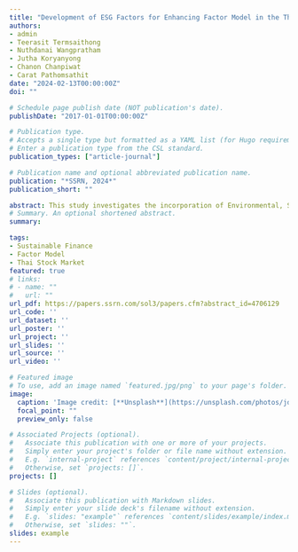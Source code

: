 ```yaml
---
title: "Development of ESG Factors for Enhancing Factor Model in the Thai Stock Market"
authors:
- admin
- Teerasit Termsaithong
- Nuthdanai Wangpratham
- Jutha Koryanyong
- Chanon Chanpiwat
- Carat Pathomsathit
date: "2024-02-13T00:00:00Z"
doi: ""

# Schedule page publish date (NOT publication's date).
publishDate: "2017-01-01T00:00:00Z"

# Publication type.
# Accepts a single type but formatted as a YAML list (for Hugo requirements).
# Enter a publication type from the CSL standard.
publication_types: ["article-journal"]

# Publication name and optional abbreviated publication name.
publication: "*SSRN, 2024*"
publication_short: ""

abstract: This study investigates the incorporation of Environmental, Social, and Governance (ESG) factors into Thai stock market analysis, emphasizing the Thailand Sustainability Investment (THSI) platform. Central to this is the integration of a'best minus worst'derived ESG factor into the Fama-French three-factor model, serving as a proxy for ESG impact on stock returns. The research employs a homogeneity covariance matrix test to establish the ESG Best Minus Worst (BMW) factor's distinctiveness from traditional market factors. Results show the ESG BMW factor's unique covariance structure, enhancing existing models and highlighting variability due to different rating agency methodologies, thus impacting investment decisions. The study finds the modified Fama-French model with the ESG BMW factor more effective than q-factor models in explaining THSI-listed stock returns, demonstrating its relevance in Thai market analysis.
# Summary. An optional shortened abstract.
summary: 

tags:
- Sustainable Finance
- Factor Model
- Thai Stock Market
featured: true
# links:
# - name: ""
#   url: ""
url_pdf: https://papers.ssrn.com/sol3/papers.cfm?abstract_id=4706129
url_code: ''
url_dataset: ''
url_poster: ''
url_project: ''
url_slides: ''
url_source: ''
url_video: ''

# Featured image
# To use, add an image named `featured.jpg/png` to your page's folder. 
image:
  caption: 'Image credit: [**Unsplash**](https://unsplash.com/photos/jdD8gXaTZsc)'
  focal_point: ""
  preview_only: false

# Associated Projects (optional).
#   Associate this publication with one or more of your projects.
#   Simply enter your project's folder or file name without extension.
#   E.g. `internal-project` references `content/project/internal-project/index.md`.
#   Otherwise, set `projects: []`.
projects: []

# Slides (optional).
#   Associate this publication with Markdown slides.
#   Simply enter your slide deck's filename without extension.
#   E.g. `slides: "example"` references `content/slides/example/index.md`.
#   Otherwise, set `slides: ""`.
slides: example
---
```



